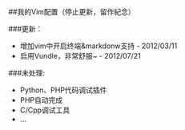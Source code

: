 ##我的Vim配置（停止更新，留作紀念）


###更新： 

* 增加vim中开启终端&markdonw支持 - 2012/03/11 
* 启用Vundle，非常舒服~ - 2012/07/21

###未处理: 

* Python、PHP代码调试插件 
* PHP自动完成 
* C/Cpp调试工具 
* ... 
